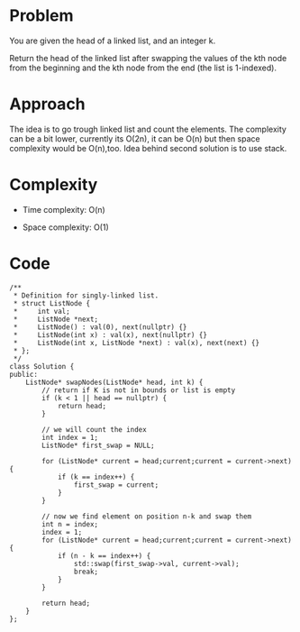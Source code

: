 # Problem

You are given the head of a linked list, and an integer k.

Return the head of the linked list after swapping the values of the kth node from the beginning and the kth node from the end (the list is 1-indexed).

# Approach
The idea is to go trough linked list and count the elements.
The complexity can be a bit lower, currently its O(2n), it can be O(n) but then space complexity would be O(n),too. Idea behind second solution is to use stack.

# Complexity
- Time complexity:
O(n)

- Space complexity:
O(1)

# Code
```
/**
 * Definition for singly-linked list.
 * struct ListNode {
 *     int val;
 *     ListNode *next;
 *     ListNode() : val(0), next(nullptr) {}
 *     ListNode(int x) : val(x), next(nullptr) {}
 *     ListNode(int x, ListNode *next) : val(x), next(next) {}
 * };
 */
class Solution {
public:
    ListNode* swapNodes(ListNode* head, int k) {
        // return if K is not in bounds or list is empty
        if (k < 1 || head == nullptr) {
            return head;
        }

        // we will count the index
        int index = 1;
        ListNode* first_swap = NULL;
        
        for (ListNode* current = head;current;current = current->next) {
            if (k == index++) {
                first_swap = current;
            }
        }

        // now we find element on position n-k and swap them
        int n = index;
        index = 1;
        for (ListNode* current = head;current;current = current->next) {
            if (n - k == index++) {
                std::swap(first_swap->val, current->val);
                break;
            }
        }

        return head;
    }
};
```